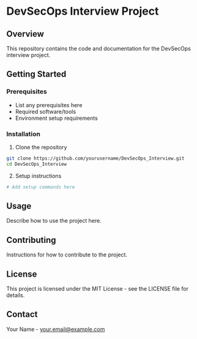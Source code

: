 # DevSecOps Interview Project

## Overview
This repository contains the code and documentation for the DevSecOps interview project.

## Getting Started

### Prerequisites
- List any prerequisites here
- Required software/tools
- Environment setup requirements

### Installation
1. Clone the repository
```bash
git clone https://github.com/yourusername/DevSecOps_Interview.git
cd DevSecOps_Interview
```

2. Setup instructions
```bash
# Add setup commands here
```

## Usage
Describe how to use the project here.

## Contributing
Instructions for how to contribute to the project.

## License
This project is licensed under the MIT License - see the LICENSE file for details.

## Contact
Your Name - your.email@example.com
